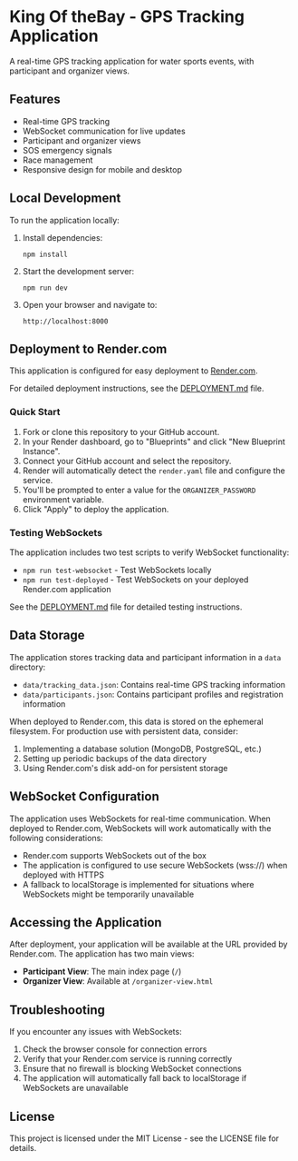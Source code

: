 # King Of theBay - GPS Tracking Application

A real-time GPS tracking application for water sports events, with participant and organizer views.

## Features

- Real-time GPS tracking
- WebSocket communication for live updates
- Participant and organizer views
- SOS emergency signals
- Race management
- Responsive design for mobile and desktop

## Local Development

To run the application locally:

1. Install dependencies:
   ```
   npm install
   ```

2. Start the development server:
   ```
   npm run dev
   ```

3. Open your browser and navigate to:
   ```
   http://localhost:8000
   ```

## Deployment to Render.com

This application is configured for easy deployment to [Render.com](https://render.com).

For detailed deployment instructions, see the [DEPLOYMENT.md](DEPLOYMENT.md) file.

### Quick Start

1. Fork or clone this repository to your GitHub account.
2. In your Render dashboard, go to "Blueprints" and click "New Blueprint Instance".
3. Connect your GitHub account and select the repository.
4. Render will automatically detect the `render.yaml` file and configure the service.
5. You'll be prompted to enter a value for the `ORGANIZER_PASSWORD` environment variable.
6. Click "Apply" to deploy the application.

### Testing WebSockets

The application includes two test scripts to verify WebSocket functionality:

- `npm run test-websocket` - Test WebSockets locally
- `npm run test-deployed` - Test WebSockets on your deployed Render.com application

See the [DEPLOYMENT.md](DEPLOYMENT.md) file for detailed testing instructions.

## Data Storage

The application stores tracking data and participant information in a `data` directory:

- `data/tracking_data.json`: Contains real-time GPS tracking information
- `data/participants.json`: Contains participant profiles and registration information

When deployed to Render.com, this data is stored on the ephemeral filesystem. For production use with persistent data, consider:

1. Implementing a database solution (MongoDB, PostgreSQL, etc.)
2. Setting up periodic backups of the data directory
3. Using Render.com's disk add-on for persistent storage

## WebSocket Configuration

The application uses WebSockets for real-time communication. When deployed to Render.com, WebSockets will work automatically with the following considerations:

- Render.com supports WebSockets out of the box
- The application is configured to use secure WebSockets (wss://) when deployed with HTTPS
- A fallback to localStorage is implemented for situations where WebSockets might be temporarily unavailable

## Accessing the Application

After deployment, your application will be available at the URL provided by Render.com. The application has two main views:

- **Participant View**: The main index page (`/`)
- **Organizer View**: Available at `/organizer-view.html`

## Troubleshooting

If you encounter any issues with WebSockets:

1. Check the browser console for connection errors
2. Verify that your Render.com service is running correctly
3. Ensure that no firewall is blocking WebSocket connections
4. The application will automatically fall back to localStorage if WebSockets are unavailable

## License

This project is licensed under the MIT License - see the LICENSE file for details.
